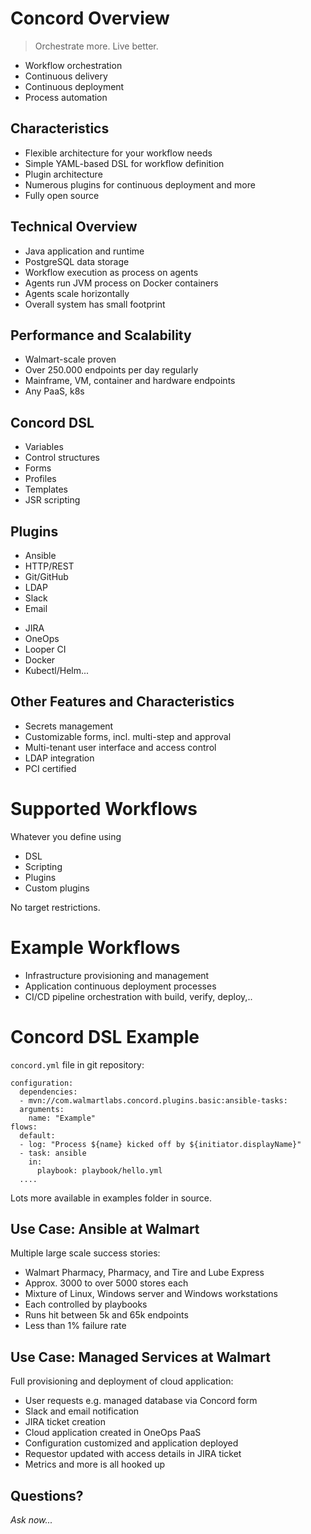 # Concord Overview

> Orchestrate more. Live better.

- Workflow orchestration      <!-- .element: class="fragment" -->
- Continuous delivery         <!-- .element: class="fragment" -->
- Continuous deployment       <!-- .element: class="fragment" -->
- Process automation          <!-- .element: class="fragment" -->

<!--- vertical -->

## Characteristics

- Flexible architecture for your workflow needs         <!-- .element: class="fragment" -->
- Simple YAML-based DSL for workflow definition         <!-- .element: class="fragment" -->
- Plugin architecture                                   <!-- .element: class="fragment" -->
- Numerous plugins for continuous deployment and more   <!-- .element: class="fragment" -->
- Fully open source                                     <!-- .element: class="fragment" -->

<!--- vertical -->

## Technical Overview

- Java application and runtime                    <!-- .element: class="fragment" -->
- PostgreSQL data storage                         <!-- .element: class="fragment" -->
- Workflow execution as process on agents         <!-- .element: class="fragment" -->
- Agents run JVM process on Docker containers     <!-- .element: class="fragment" -->
- Agents scale horizontally                       <!-- .element: class="fragment" -->
- Overall system has small footprint              <!-- .element: class="fragment" -->

<!--- vertical -->

## Performance and Scalability

- Walmart-scale proven                              <!-- .element: class="fragment" -->
- Over 250.000 endpoints per day regularly          <!-- .element: class="fragment" -->
- Mainframe, VM, container and hardware endpoints   <!-- .element: class="fragment" -->
- Any PaaS, k8s                                     <!-- .element: class="fragment" -->

<!--- vertical -->

## Concord DSL

- Variables               <!-- .element: class="fragment" -->
- Control structures      <!-- .element: class="fragment" -->
- Forms                   <!-- .element: class="fragment" -->
- Profiles                <!-- .element: class="fragment" -->
- Templates               <!-- .element: class="fragment" -->
- JSR scripting           <!-- .element: class="fragment" -->

<!--- vertical -->

## Plugins

<div class="two-columns">
  <div>
    <ul>
      <li>Ansible</li>
      <li>HTTP/REST</li>
      <li>Git/GitHub</li>
      <li>LDAP</li>
      <li>Slack</li>
      <li>Email</li>
    </ul>
  </div>
  <div>
    <ul>
      <li>JIRA</li>
      <li>OneOps</li>
      <li>Looper CI</li>
      <li>Docker</li>
      <li>Kubectl/Helm...</li>
    </ul>
  </div>
</div>

<!--- vertical -->

## Other Features and Characteristics

- Secrets management                                    <!-- .element: class="fragment" -->
- Customizable forms, incl. multi-step and approval     <!-- .element: class="fragment" -->
- Multi-tenant user interface and access control        <!-- .element: class="fragment" -->
- LDAP integration                                      <!-- .element: class="fragment" -->
- PCI certified                                         <!-- .element: class="fragment" -->

<!--- vertical -->

# Supported Workflows

Whatever you define using

- DSL
- Scripting
- Plugins
- Custom plugins

No target restrictions.

<!--- vertical -->

# Example Workflows

- Infrastructure provisioning and management                      <!-- .element: class="fragment" -->
- Application continuous deployment processes                     <!-- .element: class="fragment" -->
- CI/CD pipeline orchestration with build, verify, deploy,..      <!-- .element: class="fragment" -->

<!--- vertical -->

# Concord DSL Example

`concord.yml` file in git repository:

```
configuration:
  dependencies:
  - mvn://com.walmartlabs.concord.plugins.basic:ansible-tasks:
  arguments:
    name: "Example"
flows:
  default:
  - log: "Process ${name} kicked off by ${initiator.displayName}"
  - task: ansible
    in:
      playbook: playbook/hello.yml
  ....
```

Lots more available in examples folder in source.

<!--- vertical -->

## Use Case: Ansible at Walmart

Multiple large scale success stories:

- Walmart Pharmacy, Pharmacy, and Tire and Lube Express
- Approx. 3000 to over 5000 stores each
- Mixture of Linux, Windows server and Windows workstations
- Each controlled by playbooks
- Runs hit between 5k and 65k endpoints
- Less than 1% failure rate

<!--- vertical -->

## Use Case: Managed Services at Walmart

Full provisioning and deployment of cloud application:

- User requests e.g. managed database via Concord form
- Slack and email notification
- JIRA ticket creation
- Cloud application created in OneOps PaaS
- Configuration customized and application deployed
- Requestor updated with access details in JIRA ticket
- Metrics and more is all hooked up

<!--- vertical -->

## Questions?

<em class="yellow">Ask now...</em>
